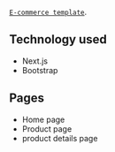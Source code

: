 [`E-commerce template`](https://nextjs-e-commerce-template.netlify.app/).

## Technology used

- Next.js
- Bootstrap

## Pages

- Home page
- Product page
- product details page
